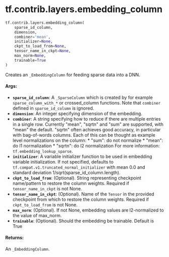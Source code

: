 <div itemscope itemtype="http://developers.google.com/ReferenceObject">
<meta itemprop="name" content="tf.contrib.layers.embedding_column" />
<meta itemprop="path" content="Stable" />
</div>

# tf.contrib.layers.embedding_column

``` python
tf.contrib.layers.embedding_column(
    sparse_id_column,
    dimension,
    combiner='mean',
    initializer=None,
    ckpt_to_load_from=None,
    tensor_name_in_ckpt=None,
    max_norm=None,
    trainable=True
)
```

Creates an `_EmbeddingColumn` for feeding sparse data into a DNN.

#### Args:

* <b>`sparse_id_column`</b>: A `_SparseColumn` which is created by for example
    `sparse_column_with_*` or crossed_column functions. Note that `combiner`
    defined in `sparse_id_column` is ignored.
* <b>`dimension`</b>: An integer specifying dimension of the embedding.
* <b>`combiner`</b>: A string specifying how to reduce if there are multiple entries in
    a single row. Currently "mean", "sqrtn" and "sum" are supported, with
    "mean" the default. "sqrtn" often achieves good accuracy, in particular
    with bag-of-words columns. Each of this can be thought as example level
    normalizations on the column:
      * "sum": do not normalize
      * "mean": do l1 normalization
      * "sqrtn": do l2 normalization
    For more information: `tf.embedding_lookup_sparse`.
* <b>`initializer`</b>: A variable initializer function to be used in embedding
    variable initialization. If not specified, defaults to
    `tf.compat.v1.truncated_normal_initializer` with mean 0.0 and standard
    deviation 1/sqrt(sparse_id_column.length).
* <b>`ckpt_to_load_from`</b>: (Optional). String representing checkpoint name/pattern
    to restore the column weights. Required if `tensor_name_in_ckpt` is not
    None.
* <b>`tensor_name_in_ckpt`</b>: (Optional). Name of the `Tensor` in the provided
    checkpoint from which to restore the column weights. Required if
    `ckpt_to_load_from` is not None.
* <b>`max_norm`</b>: (Optional). If not None, embedding values are l2-normalized to the
    value of max_norm.
* <b>`trainable`</b>: (Optional). Should the embedding be trainable. Default is True


#### Returns:

An `_EmbeddingColumn`.